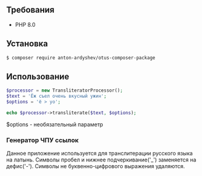 ## Требования 

- PHP 8.0

## Установка 

```bash
$ composer require anton-ardyshev/otus-composer-package
```
## Использование

```php
$processor = new TransliteratorProcessor();
$text = 'Ёж съел очень вкусный ужин';
$options = 'ё > yo';

echo $processor->transliterate($text, $options);
```
$options  - необязательный параметр

### Генератор ЧПУ ссылок

Данное приложение используется для транслитерации русского языка на латынь.
Символы пробел и нижнее подчеркивание('_') заменяется на дефис('-').
Символы не буквенно-цифрового выражения удаляются.




